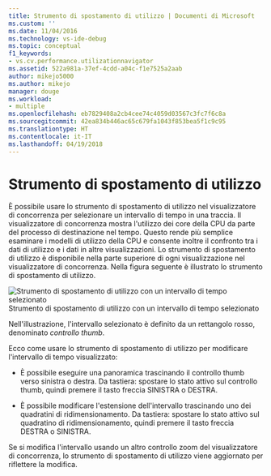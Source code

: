 ```yaml
---
title: Strumento di spostamento di utilizzo | Documenti di Microsoft
ms.custom: ''
ms.date: 11/04/2016
ms.technology: vs-ide-debug
ms.topic: conceptual
f1_keywords:
- vs.cv.performance.utilizationnavigator
ms.assetid: 522a981a-37ef-4cdd-a04c-f1e7525a2aab
author: mikejo5000
ms.author: mikejo
manager: douge
ms.workload:
- multiple
ms.openlocfilehash: eb7829408a2cb4cee74c4059d03567c3fc7f6c8a
ms.sourcegitcommit: 42ea834b446ac65c679fa1043f853bea5f1c9c95
ms.translationtype: HT
ms.contentlocale: it-IT
ms.lasthandoff: 04/19/2018
---
```

# <a name="utilization-navigator"></a>Strumento di spostamento di utilizzo
È possibile usare lo strumento di spostamento di utilizzo nel visualizzatore di concorrenza per selezionare un intervallo di tempo in una traccia. Il visualizzatore di concorrenza mostra l'utilizzo dei core della CPU da parte del processo di destinazione nel tempo. Questo rende più semplice esaminare i modelli di utilizzo della CPU e consente inoltre il confronto tra i dati di utilizzo e i dati in altre visualizzazioni. Lo strumento di spostamento di utilizzo è disponibile nella parte superiore di ogni visualizzazione nel visualizzatore di concorrenza. Nella figura seguente è illustrato lo strumento di spostamento di utilizzo.  
  
 ![Strumento di spostamento di utilizzo con un intervallo di tempo selezionato](../profiling/media/cvutilizationnavigator.png "CVUtilizationNavigator")  
Strumento di spostamento di utilizzo con un intervallo di tempo selezionato  
  
 Nell'illustrazione, l'intervallo selezionato è definito da un rettangolo rosso, denominato *controllo thumb*.  
  
 Ecco come usare lo strumento di spostamento di utilizzo per modificare l'intervallo di tempo visualizzato:  
  
-   È possibile eseguire una panoramica trascinando il controllo thumb verso sinistra o destra. Da tastiera: spostare lo stato attivo sul controllo thumb, quindi premere il tasto freccia SINISTRA o DESTRA.  
  
-   È possibile modificare l'estensione dell'intervallo trascinando uno dei quadratini di ridimensionamento. Da tastiera: spostare lo stato attivo sul quadratino di ridimensionamento, quindi premere il tasto freccia DESTRA o SINISTRA.  
  
 Se si modifica l'intervallo usando un altro controllo zoom del visualizzatore di concorrenza, lo strumento di spostamento di utilizzo viene aggiornato per riflettere la modifica.